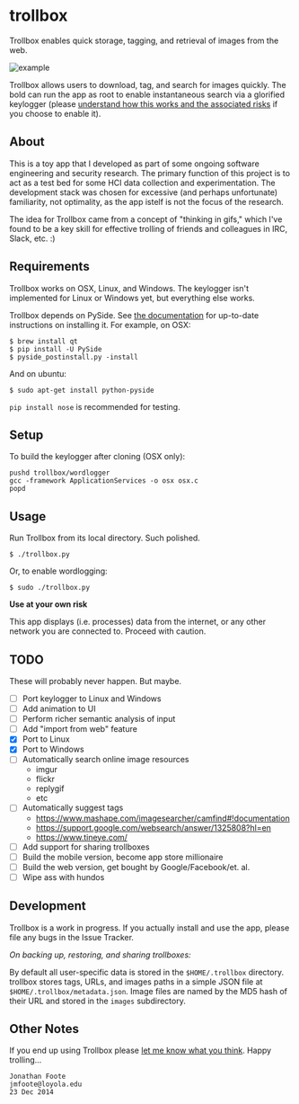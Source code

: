 # trollbox

Trollbox enables quick storage, tagging, and retrieval of images from the web. 

![example](https://raw.githubusercontent.com/jfoote/trollbox/master/trollbox/test/data/1/images/example.gif?token=AB-eizPbdrW2ZcP5atUXRQvQMvVYHwl9ks5UoxMYwA%3D%3D)

Trollbox allows users to download, tag, and search for images quickly. The bold can run the app as root to enable instantaneous search via a glorified keylogger (please [understand how this works and the associated risks](https://github.com/jfoote/trollbox/blob/master/trollbox/wordlogger/__init__.py) if you choose to enable it). 

## About

This is a toy app that I developed as part of some ongoing software engineering and security research. The primary function of this project is to act as a test bed for some HCI data collection and experimentation. The development stack was chosen for excessive (and perhaps unfortunate) familiarity, not optimality, as the app istelf is not the focus of the research. 

The idea for Trollbox came from a concept of "thinking in gifs," which I've found to be a key skill for effective trolling of friends and colleagues in IRC, Slack, etc. :) 

## Requirements 

Trollbox works on OSX, Linux, and Windows. The keylogger isn't implemented for Linux or Windows yet, but everything else works.

Trollbox depends on PySide. See [the documentation](https://pypi.python.org/pypi/PySide) for up-to-date instructions on installing it. For example, on OSX:

```
$ brew install qt
$ pip install -U PySide
$ pyside_postinstall.py -install
```

And on ubuntu:

```
$ sudo apt-get install python-pyside
```

`pip install nose` is recommended for testing.

## Setup

To build the keylogger after cloning (OSX only):

```
pushd trollbox/wordlogger
gcc -framework ApplicationServices -o osx osx.c
popd
```

## Usage

Run Trollbox from its local directory. Such polished.

```
$ ./trollbox.py
```

Or, to enable wordlogging:

```
$ sudo ./trollbox.py
```

**Use at your own risk**

This app displays (i.e. processes) data from the internet, or any other network you are connected to. Proceed with caution. 

## TODO

These will probably never happen. But maybe.

- [ ] Port keylogger to Linux and Windows
- [ ] Add animation to UI
- [ ] Perform richer semantic analysis of input
- [ ] Add "import from web" feature
- [x] Port to Linux
- [x] Port to Windows
- [ ] Automatically search online image resources
    - imgur
    - flickr
    - replygif
    - etc
- [ ] Automatically suggest tags
    - https://www.mashape.com/imagesearcher/camfind#!documentation
    - https://support.google.com/websearch/answer/1325808?hl=en
    - https://www.tineye.com/
- [ ] Add support for sharing trollboxes
- [ ] Build the mobile version, become app store millionaire
- [ ] Build the web version, get bought by Google/Facebook/et. al.
- [ ] Wipe ass with hundos

## Development

Trollbox is a work in progress. If you actually install and use the app, please file any bugs in the Issue Tracker.

*On backing up, restoring, and sharing trollboxes:*

By default all user-specific data is stored in the `$HOME/.trollbox` directory. trollbox stores tags, URLs, and images paths in a simple JSON file at `$HOME/.trollbox/metadata.json`. Image files are named by the MD5 hash of their URL and stored in the `images` subdirectory. 

## Other Notes

If you end up using Trollbox please [let me know what you think](mailto:jmfoote@loyola.edu). Happy trolling...

```
Jonathan Foote
jmfoote@loyola.edu
23 Dec 2014
```
